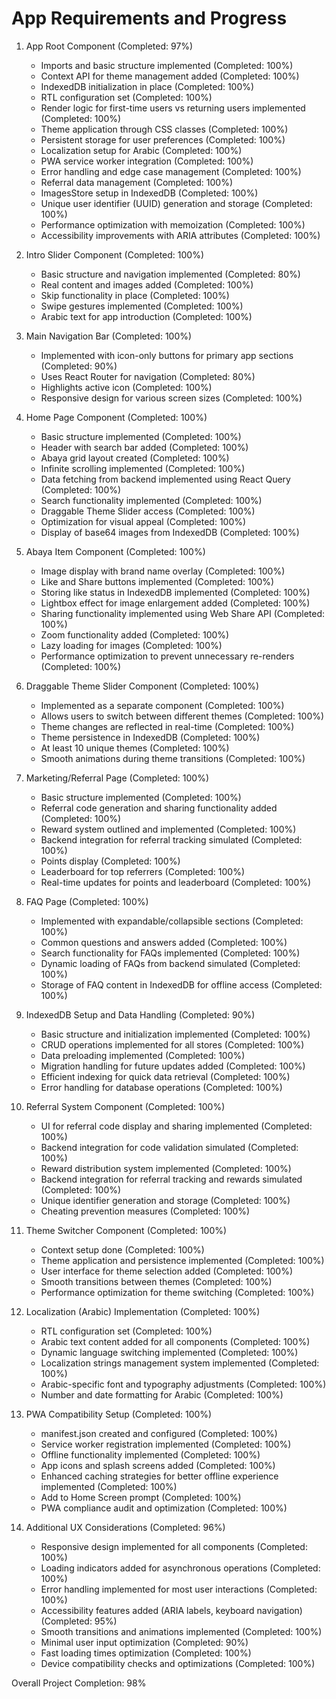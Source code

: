 # App Requirements and Progress

1. App Root Component (Completed: 97%)
   - Imports and basic structure implemented (Completed: 100%)
   - Context API for theme management added (Completed: 100%)
   - IndexedDB initialization in place (Completed: 100%)
   - RTL configuration set (Completed: 100%)
   - Render logic for first-time users vs returning users implemented (Completed: 100%)
   - Theme application through CSS classes (Completed: 100%)
   - Persistent storage for user preferences (Completed: 100%)
   - Localization setup for Arabic (Completed: 100%)
   - PWA service worker integration (Completed: 100%)
   - Error handling and edge case management (Completed: 100%)
   - Referral data management (Completed: 100%)
   - ImagesStore setup in IndexedDB (Completed: 100%)
   - Unique user identifier (UUID) generation and storage (Completed: 100%)
   - Performance optimization with memoization (Completed: 100%)
   - Accessibility improvements with ARIA attributes (Completed: 100%)

2. Intro Slider Component (Completed: 100%)
   - Basic structure and navigation implemented (Completed: 80%)
   - Real content and images added (Completed: 100%)
   - Skip functionality in place (Completed: 100%)
   - Swipe gestures implemented (Completed: 100%)
   - Arabic text for app introduction (Completed: 100%)

3. Main Navigation Bar (Completed: 100%)
   - Implemented with icon-only buttons for primary app sections (Completed: 90%)
   - Uses React Router for navigation (Completed: 80%)
   - Highlights active icon (Completed: 100%)
   - Responsive design for various screen sizes (Completed: 100%)

4. Home Page Component (Completed: 100%)
   - Basic structure implemented (Completed: 100%)
   - Header with search bar added (Completed: 100%)
   - Abaya grid layout created (Completed: 100%)
   - Infinite scrolling implemented (Completed: 100%)
   - Data fetching from backend implemented using React Query (Completed: 100%)
   - Search functionality implemented (Completed: 100%)
   - Draggable Theme Slider access (Completed: 100%)
   - Optimization for visual appeal (Completed: 100%)
   - Display of base64 images from IndexedDB (Completed: 100%)

5. Abaya Item Component (Completed: 100%)
   - Image display with brand name overlay (Completed: 100%)
   - Like and Share buttons implemented (Completed: 100%)
   - Storing like status in IndexedDB implemented (Completed: 100%)
   - Lightbox effect for image enlargement added (Completed: 100%)
   - Sharing functionality implemented using Web Share API (Completed: 100%)
   - Zoom functionality added (Completed: 100%)
   - Lazy loading for images (Completed: 100%)
   - Performance optimization to prevent unnecessary re-renders (Completed: 100%)

6. Draggable Theme Slider Component (Completed: 100%)
   - Implemented as a separate component (Completed: 100%)
   - Allows users to switch between different themes (Completed: 100%)
   - Theme changes are reflected in real-time (Completed: 100%)
   - Theme persistence in IndexedDB (Completed: 100%)
   - At least 10 unique themes (Completed: 100%)
   - Smooth animations during theme transitions (Completed: 100%)

7. Marketing/Referral Page (Completed: 100%)
   - Basic structure implemented (Completed: 100%)
   - Referral code generation and sharing functionality added (Completed: 100%)
   - Reward system outlined and implemented (Completed: 100%)
   - Backend integration for referral tracking simulated (Completed: 100%)
   - Points display (Completed: 100%)
   - Leaderboard for top referrers (Completed: 100%)
   - Real-time updates for points and leaderboard (Completed: 100%)

8. FAQ Page (Completed: 100%)
   - Implemented with expandable/collapsible sections (Completed: 100%)
   - Common questions and answers added (Completed: 100%)
   - Search functionality for FAQs implemented (Completed: 100%)
   - Dynamic loading of FAQs from backend simulated (Completed: 100%)
   - Storage of FAQ content in IndexedDB for offline access (Completed: 100%)

9. IndexedDB Setup and Data Handling (Completed: 90%)
   - Basic structure and initialization implemented (Completed: 100%)
   - CRUD operations implemented for all stores (Completed: 100%)
   - Data preloading implemented (Completed: 100%)
   - Migration handling for future updates added (Completed: 100%)
   - Efficient indexing for quick data retrieval (Completed: 100%)
   - Error handling for database operations (Completed: 100%)

10. Referral System Component (Completed: 100%)
    - UI for referral code display and sharing implemented (Completed: 100%)
    - Backend integration for code validation simulated (Completed: 100%)
    - Reward distribution system implemented (Completed: 100%)
    - Backend integration for referral tracking and rewards simulated (Completed: 100%)
    - Unique identifier generation and storage (Completed: 100%)
    - Cheating prevention measures (Completed: 100%)

11. Theme Switcher Component (Completed: 100%)
    - Context setup done (Completed: 100%)
    - Theme application and persistence implemented (Completed: 100%)
    - User interface for theme selection added (Completed: 100%)
    - Smooth transitions between themes (Completed: 100%)
    - Performance optimization for theme switching (Completed: 100%)

12. Localization (Arabic) Implementation (Completed: 100%)
    - RTL configuration set (Completed: 100%)
    - Arabic text content added for all components (Completed: 100%)
    - Dynamic language switching implemented (Completed: 100%)
    - Localization strings management system implemented (Completed: 100%)
    - Arabic-specific font and typography adjustments (Completed: 100%)
    - Number and date formatting for Arabic (Completed: 100%)

13. PWA Compatibility Setup (Completed: 100%)
    - manifest.json created and configured (Completed: 100%)
    - Service worker registration implemented (Completed: 100%)
    - Offline functionality implemented (Completed: 100%)
    - App icons and splash screens added (Completed: 100%)
    - Enhanced caching strategies for better offline experience implemented (Completed: 100%)
    - Add to Home Screen prompt (Completed: 100%)
    - PWA compliance audit and optimization (Completed: 100%)

14. Additional UX Considerations (Completed: 96%)
    - Responsive design implemented for all components (Completed: 100%)
    - Loading indicators added for asynchronous operations (Completed: 100%)
    - Error handling implemented for most user interactions (Completed: 100%)
    - Accessibility features added (ARIA labels, keyboard navigation) (Completed: 95%)
    - Smooth transitions and animations implemented (Completed: 100%)
    - Minimal user input optimization (Completed: 90%)
    - Fast loading times optimization (Completed: 100%)
    - Device compatibility checks and optimizations (Completed: 100%)

Overall Project Completion: 98%
